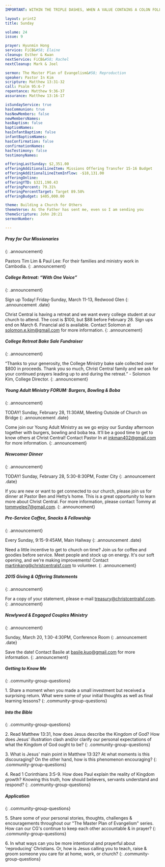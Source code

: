 ```yaml
---
IMPORTANT: WITHIN THE TRIPLE DASHES, WHEN A VALUE CONTAINS A COLON FOLLOWED BY A SPACE, YOU MUST USE &#58; INSTEAD OF THE COLON

layout: print2
title: Sunday

volume: 24
issue: 9

prayer: Hyunmin Hong
service: FiCB&#58; Elaine
cleanup: Esther & Kwan
nextService: FiCB&#58; Rachel
nextCleanup: Mark & Joel

sermon: The Master Plan of Evangelism&#58; Reproduction
speaker: Pastor In Kim
scripture: Matthew 13:31-32
call: Psalm 95:6-7
repentance: Matthew 9:36-37
assurance: Matthew 13:16-17

isSundayService: true
hasCommunion: true
hasNewMembers: false
newMembersNames:
hasBaptism: false
baptismNames: 
hasInfantBaptism: false
infantBaptismNames: 
hasConfirmation: false
confirmationNames: 
hasTestimony: false
testimonyNames:

offeringLastSunday: $2,351.00
offeringAdditionalLineItem: Missions Offering Transfer 15-16 Budget
offeringAdditionalLineItemInflow: -$18,131.00
offeringOnline:
offeringYTD: $321,190.43
offeringPercent: 79.31%
offeringPercentTarget: Target 89.50%
offeringBudget: $405,000.00

theme: Building a Church for Others
themeVerse: As the Father has sent me, even so I am sending you
themeScripture: John 20:21
sermonNumber:

---
```


##### Pray for Our Missionaries
{: .announcement}

Pastors Tim Lim & Paul Lee: For their families and ministry work in Cambodia.
{: .announcement} 

##### College Retreat: “With One Voice”
{: .announcement}

Sign up Today! Friday-Sunday, March 11-13, Redwood Glen
{: .announcement .date}

Christ Central is having a retreat and we want every college student at our church to attend. The cost is $100, but $88 before February 28. Sign ups end on March 6. Financial aid is available. Contact Solomon at solomon.e.kim@gmail.com for more information.
{: .announcement} 

##### College Retreat Bake Sale Fundraiser
{: .announcement}

“Thanks to your generosity, the College Ministry bake sale collected over $800 in proceeds. Thank you so much, Christ Central family and we ask for your continued prayers leading up to and during the retreat.” - Solomon Kim, College Director.
{: .announcement} 

##### Young Adult Ministry FORUM: Burgers, Bowling & Boba
{: .announcement}

TODAY! Sunday, February 28, 11:30AM, Meeting Outside of Church on Bridge
{: .announcement .date}

Come join our Young Adult Ministry as we go enjoy our Sunday afternoon together with burgers, bowling and boba tea. It’ll be a good time to get to know others at Christ Central! Contact Pastor In at inkman402@gmail.com for more information.
{: .announcement} 

##### Newcomer Dinner
{: .announcement}

TODAY! Sunday, February 28, 5:30-8:30PM, Foster City
{: .announcement .date}

If you are new or want to get connected to our church, please join us for dinner at Pastor Ben and Hetty’s home. This is a great opportunity to learn more about Christ Central. For more information, please contact Tommy at tommyelee7@gmail.com.
{: .announcement} 

##### Pre-Service Coffee, Snacks & Fellowship
{: .announcement}

Every Sunday, 9:15-9:45AM, Main Hallway
{: .announcement .date}

Need a little incentive to get to church on time? Join us for coffee and goodies before service. Meet people and stock up on energy. It's our soft opening, and we're making improvements! Contact martinkang@christcentralsf.com to volunteer.
{: .announcement} 


##### 2015 Giving & Offering Statements
{: .announcement}

For a copy of your statement, please e-mail treasury@christcentralsf.com.
{: .announcement} 

##### Newlywed & Engaged Couples Ministry
{: .announcement}

Sunday, March 20, 1:30-4:30PM, Conference Room
{: .announcement .date}

Save the date! Contact Basile at basile.kuo@gmail.com for more information.
{: .announcement} 

##### Getting to Know Me
{: .community-group-questions}

1\. Share a moment when you made a small investment but received a surprising return. What were some of your initial thoughts as well as final learning lessons?
{: .community-group-questions}

##### Into the Bible
{: .community-group-questions}

2\. Read Matthew 13:31, how does Jesus describe the Kingdom of God? How does Jesus' illustration clash and/or clarify our personal expectations of what the Kingdom of God ought to be?
{: .community-group-questions}

3\. What is Jesus' main point in Matthew 13:32? At what moments is this discouraging? On the other hand, how is this phenomenon encouraging?
{: .community-group-questions}

4\. Read 1 Corinthians 3:5-9. How does Paul explain the reality of Kingdom growth? Knowing this truth, how should believers, servants understand and respond?
{: .community-group-questions}

##### Application
{: .community-group-questions}

5\. Share some of your personal stories, thoughts, challenges & encouragements throughout our "The Master Plan of Evangelism" series. How can our CG's continue to keep each other accountable & in prayer? 
{: .community-group-questions}

6\. In what ways can you be more intentional and prayerful about 'reproducing' Christians. Or, how is Jesus calling you to teach, raise & groom someone you care for at home, work, or church?
{: .community-group-questions}